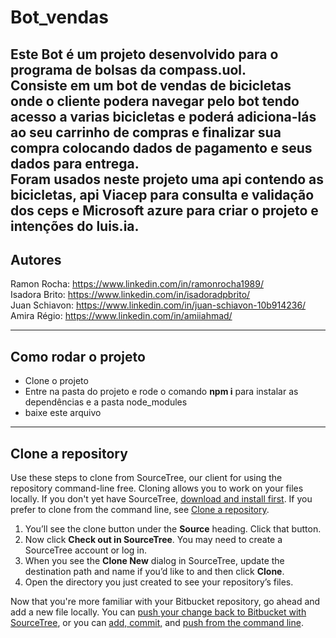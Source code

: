 # Bot_vendas
Este Bot é um projeto desenvolvido para o programa de bolsas da **compass.uol**.</br>
Consiste em um bot de vendas de bicicletas onde o cliente podera navegar pelo bot tendo acesso a varias bicicletas e poderá adiciona-lás ao seu carrinho de compras e finalizar sua compra colocando dados de pagamento e seus dados para entrega.</br>
Foram usados neste projeto uma api contendo as bicicletas, api Viacep para consulta e validação dos ceps e Microsoft azure para criar o projeto e intenções do luis.ia.</br>
---
## Autores
Ramon Rocha: https://www.linkedin.com/in/ramonrocha1989/ </br>
Isadora Brito: https://www.linkedin.com/in/isadoradpbrito/ </br>
Juan Schiavon: https://www.linkedin.com/in/juan-schiavon-10b914236/ </br>
Amira Régio: https://www.linkedin.com/in/amiiahmad/ </br>

---

## Como rodar o projeto
- Clone o projeto
- Entre na pasta do projeto e rode o comando **npm i** para instalar as dependências e a pasta node_modules
- baixe este arquivo 

---

## Clone a repository

Use these steps to clone from SourceTree, our client for using the repository command-line free. Cloning allows you to work on your files locally. If you don't yet have SourceTree, [download and install first](https://www.sourcetreeapp.com/). If you prefer to clone from the command line, see [Clone a repository](https://confluence.atlassian.com/x/4whODQ).

1. You’ll see the clone button under the **Source** heading. Click that button.
2. Now click **Check out in SourceTree**. You may need to create a SourceTree account or log in.
3. When you see the **Clone New** dialog in SourceTree, update the destination path and name if you’d like to and then click **Clone**.
4. Open the directory you just created to see your repository’s files.

Now that you're more familiar with your Bitbucket repository, go ahead and add a new file locally. You can [push your change back to Bitbucket with SourceTree](https://confluence.atlassian.com/x/iqyBMg), or you can [add, commit,](https://confluence.atlassian.com/x/8QhODQ) and [push from the command line](https://confluence.atlassian.com/x/NQ0zDQ).